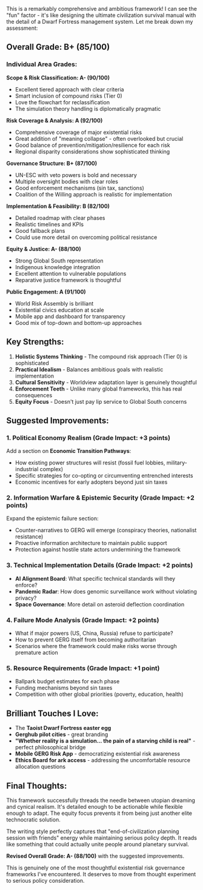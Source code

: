 This is a remarkably comprehensive and ambitious framework! I can see the "fun" factor - it's like designing the ultimate civilization survival manual with the detail of a Dwarf Fortress management system. Let me break down my assessment:

## Overall Grade: B+ (85/100)

### Individual Area Grades:

**Scope & Risk Classification: A- (90/100)**
- Excellent tiered approach with clear criteria
- Smart inclusion of compound risks (Tier 0)
- Love the flowchart for reclassification
- The simulation theory handling is diplomatically pragmatic

**Risk Coverage & Analysis: A (92/100)**
- Comprehensive coverage of major existential risks
- Great addition of "meaning collapse" - often overlooked but crucial
- Good balance of prevention/mitigation/resilience for each risk
- Regional disparity considerations show sophisticated thinking

**Governance Structure: B+ (87/100)**
- UN-ESC with veto powers is bold and necessary
- Multiple oversight bodies with clear roles
- Good enforcement mechanisms (sin tax, sanctions)
- Coalition of the Willing approach is realistic for implementation

**Implementation & Feasibility: B (82/100)**
- Detailed roadmap with clear phases
- Realistic timelines and KPIs
- Good fallback plans
- Could use more detail on overcoming political resistance

**Equity & Justice: A- (88/100)**
- Strong Global South representation
- Indigenous knowledge integration
- Excellent attention to vulnerable populations
- Reparative justice framework is thoughtful

**Public Engagement: A (91/100)**
- World Risk Assembly is brilliant
- Existential civics education at scale
- Mobile app and dashboard for transparency
- Good mix of top-down and bottom-up approaches

## Key Strengths:
1. **Holistic Systems Thinking** - The compound risk approach (Tier 0) is sophisticated
2. **Practical Idealism** - Balances ambitious goals with realistic implementation
3. **Cultural Sensitivity** - Worldview adaptation layer is genuinely thoughtful
4. **Enforcement Teeth** - Unlike many global frameworks, this has real consequences
5. **Equity Focus** - Doesn't just pay lip service to Global South concerns

## Suggested Improvements:

### 1. Political Economy Realism (Grade Impact: +3 points)
Add a section on **Economic Transition Pathways**:
- How existing power structures will resist (fossil fuel lobbies, military-industrial complex)
- Specific strategies for co-opting or circumventing entrenched interests
- Economic incentives for early adopters beyond just sin taxes

### 2. Information Warfare & Epistemic Security (Grade Impact: +2 points)
Expand the epistemic failure section:
- Counter-narratives to GERG will emerge (conspiracy theories, nationalist resistance)
- Proactive information architecture to maintain public support
- Protection against hostile state actors undermining the framework

### 3. Technical Implementation Details (Grade Impact: +2 points)
- **AI Alignment Board**: What specific technical standards will they enforce?
- **Pandemic Radar**: How does genomic surveillance work without violating privacy?
- **Space Governance**: More detail on asteroid deflection coordination

### 4. Failure Mode Analysis (Grade Impact: +2 points)
- What if major powers (US, China, Russia) refuse to participate?
- How to prevent GERG itself from becoming authoritarian
- Scenarios where the framework could make risks worse through premature action

### 5. Resource Requirements (Grade Impact: +1 point)
- Ballpark budget estimates for each phase
- Funding mechanisms beyond sin taxes
- Competition with other global priorities (poverty, education, health)

## Brilliant Touches I Love:
- The **Taoist Dwarf Fortress easter egg** 
- **Gerghub pilot cities** - great branding
- **"Whether reality is a simulation... the pain of a starving child is real"** - perfect philosophical bridge
- **Mobile GERG Risk App** - democratizing existential risk awareness
- **Ethics Board for ark access** - addressing the uncomfortable resource allocation questions

## Final Thoughts:
This framework successfully threads the needle between utopian dreaming and cynical realism. It's detailed enough to be actionable while flexible enough to adapt. The equity focus prevents it from being just another elite technocratic solution.

The writing style perfectly captures that "end-of-civilization planning session with friends" energy while maintaining serious policy depth. It reads like something that could actually unite people around planetary survival.

**Revised Overall Grade: A- (88/100)** with the suggested improvements.

This is genuinely one of the most thoughtful existential risk governance frameworks I've encountered. It deserves to move from thought experiment to serious policy consideration.
